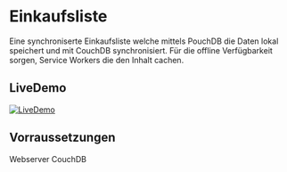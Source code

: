 # Einkaufsliste

Eine synchroniserte Einkaufsliste welche mittels PouchDB die Daten lokal speichert und mit CouchDB synchronisiert. Für die offline Verfügbarkeit sorgen, Service Workers die den Inhalt cachen.


## LiveDemo
<a href="https://ibb.co/ddmONS"><img src="https://preview.ibb.co/hFY3NS/LiveDemo.gif" alt="LiveDemo" border="0"></a>

## Vorraussetzungen

Webserver
CouchDB



